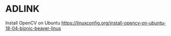 # ADLINK
Install OpenCV on Ubuntu
https://linuxconfig.org/install-opencv-on-ubuntu-18-04-bionic-beaver-linux
